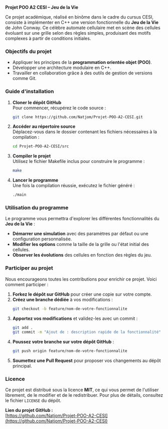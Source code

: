 **Projet POO A2 CESI – Jeu de la Vie**

Ce projet académique, réalisé en binôme dans le cadre du cursus CESI, consiste à implémenter en C++ une version fonctionnelle du **Jeu de la Vie** de John Conway. Ce célèbre automate cellulaire met en scène des cellules évoluant sur une grille selon des règles simples, produisant des motifs complexes à partir de conditions initiales.

### Objectifs du projet  
- Appliquer les principes de la **programmation orientée objet (POO)**.  
- Développer une architecture modulaire en C++.  
- Travailler en collaboration grâce à des outils de gestion de versions comme Git.

### Guide d'installation  

1. **Cloner le dépôt GitHub**  
   Pour commencer, récupérez le code source :  
   ```bash
   git clone https://github.com/Natjom/Projet-POO-A2-CESI.git
   ```

2. **Accéder au répertoire source**  
   Déplacez-vous dans le dossier contenant les fichiers nécessaires à la compilation :  
   ```bash
   cd Projet-POO-A2-CESI/src
   ```

3. **Compiler le projet**  
   Utilisez le fichier Makefile inclus pour construire le programme :  
   ```bash
   make
   ```

4. **Lancer le programme**  
   Une fois la compilation réussie, exécutez le fichier généré :  
   ```bash
   ./main
   ```

### Utilisation du programme  

Le programme vous permettra d'explorer les différentes fonctionnalités du **Jeu de la Vie** :  
- **Démarrer une simulation** avec des paramètres par défaut ou une configuration personnalisée.  
- **Modifier les options** comme la taille de la grille ou l'état initial des cellules.  
- **Observer les évolutions** des cellules en fonction des règles du jeu.  

### Participer au projet  

Nous encourageons toutes les contributions pour enrichir ce projet. Voici comment participer :  
1. **Forkez le dépôt sur GitHub** pour créer une copie sur votre compte.  
2. **Créez une branche dédiée** à vos modifications :  
   ```bash
   git checkout -b feature/nom-de-votre-fonctionnalite
   ```  
3. **Apportez vos modifications** et validez-les avec un commit :  
   ```bash
   git add .  
   git commit -m "Ajout de : description rapide de la fonctionnalité"  
   ```  
4. **Poussez votre branche sur votre dépôt GitHub** :  
   ```bash
   git push origin feature/nom-de-votre-fonctionnalite
   ```  
5. **Soumettez une Pull Request** pour proposer vos changements au dépôt principal.

### Licence  

Ce projet est distribué sous la licence **MIT**, ce qui vous permet de l'utiliser librement, de le modifier et de le redistribuer. Pour plus de détails, consultez le fichier `LICENSE` du dépôt.

**Lien du projet GitHub :**  
[https://github.com/Natjom/Projet-POO-A2-CESI](https://github.com/Natjom/Projet-POO-A2-CESI)

